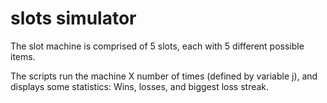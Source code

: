 # slots simulator

The slot machine is comprised of 5 slots, each with 5 different possible items.

The scripts run the machine X number of times (defined by variable j), and displays some statistics: Wins, losses, and biggest loss streak.

